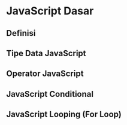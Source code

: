 # JavaScript Dasar

## Definisi

## Tipe Data JavaScript

## Operator JavaScript

## JavaScript Conditional

## JavaScript Looping (For Loop)

